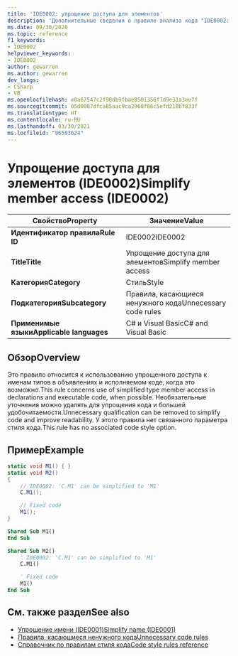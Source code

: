 ```yaml
---
title: 'IDE0002: упрощение доступа для элементов'
description: 'Дополнительные сведения о правиле анализа кода "IDE0002: упрощение доступа для элементов"'
ms.date: 09/30/2020
ms.topic: reference
f1_keywords:
- IDE0002
helpviewer_keywords:
- IDE0002
author: gewarren
ms.author: gewarren
dev_langs:
- CSharp
- VB
ms.openlocfilehash: e8a67547c2f90db9fbae8501356f7d9e31a3ee7f
ms.sourcegitcommit: 05d0087dfca85aac9ca2960f86c5efd218bf833f
ms.translationtype: HT
ms.contentlocale: ru-RU
ms.lasthandoff: 03/30/2021
ms.locfileid: "96593624"
---
```

# <a name="simplify-member-access-ide0002"></a><span data-ttu-id="c4ff7-103">Упрощение доступа для элементов (IDE0002)</span><span class="sxs-lookup"><span data-stu-id="c4ff7-103">Simplify member access (IDE0002)</span></span>

|<span data-ttu-id="c4ff7-104">Свойство</span><span class="sxs-lookup"><span data-stu-id="c4ff7-104">Property</span></span>|<span data-ttu-id="c4ff7-105">Значение</span><span class="sxs-lookup"><span data-stu-id="c4ff7-105">Value</span></span>|
|-|-|
| <span data-ttu-id="c4ff7-106">**Идентификатор правила**</span><span class="sxs-lookup"><span data-stu-id="c4ff7-106">**Rule ID**</span></span> | <span data-ttu-id="c4ff7-107">IDE0002</span><span class="sxs-lookup"><span data-stu-id="c4ff7-107">IDE0002</span></span> |
| <span data-ttu-id="c4ff7-108">**Title**</span><span class="sxs-lookup"><span data-stu-id="c4ff7-108">**Title**</span></span> | <span data-ttu-id="c4ff7-109">Упрощение доступа для элементов</span><span class="sxs-lookup"><span data-stu-id="c4ff7-109">Simplify member access</span></span> |
| <span data-ttu-id="c4ff7-110">**Категория**</span><span class="sxs-lookup"><span data-stu-id="c4ff7-110">**Category**</span></span> | <span data-ttu-id="c4ff7-111">Стиль</span><span class="sxs-lookup"><span data-stu-id="c4ff7-111">Style</span></span> |
| <span data-ttu-id="c4ff7-112">**Подкатегория**</span><span class="sxs-lookup"><span data-stu-id="c4ff7-112">**Subcategory**</span></span> | <span data-ttu-id="c4ff7-113">Правила, касающиеся ненужного кода</span><span class="sxs-lookup"><span data-stu-id="c4ff7-113">Unnecessary code rules</span></span> |
| <span data-ttu-id="c4ff7-114">**Применимые языки**</span><span class="sxs-lookup"><span data-stu-id="c4ff7-114">**Applicable languages**</span></span> | <span data-ttu-id="c4ff7-115">C# и Visual Basic</span><span class="sxs-lookup"><span data-stu-id="c4ff7-115">C# and Visual Basic</span></span> |

## <a name="overview"></a><span data-ttu-id="c4ff7-116">Обзор</span><span class="sxs-lookup"><span data-stu-id="c4ff7-116">Overview</span></span>

<span data-ttu-id="c4ff7-117">Это правило относится к использованию упрощенного доступа к именам типов в объявлениях и исполняемом коде, когда это возможно.</span><span class="sxs-lookup"><span data-stu-id="c4ff7-117">This rule concerns use of simplified type member access in declarations and executable code, when possible.</span></span> <span data-ttu-id="c4ff7-118">Необязательные уточнения можно удалять для упрощения кода и большей удобочитаемости.</span><span class="sxs-lookup"><span data-stu-id="c4ff7-118">Unnecessary qualification can be removed to simplify code and improve readability.</span></span> <span data-ttu-id="c4ff7-119">У этого правила нет связанного параметра стиля кода.</span><span class="sxs-lookup"><span data-stu-id="c4ff7-119">This rule has no associated code style option.</span></span>

## <a name="example"></a><span data-ttu-id="c4ff7-120">Пример</span><span class="sxs-lookup"><span data-stu-id="c4ff7-120">Example</span></span>

```csharp
static void M1() { }
static void M2()
{
    // IDE0002: 'C.M1' can be simplified to 'M1'
    C.M1();

    // Fixed code
    M1();
}
```

```vb
Shared Sub M1()
End Sub

Shared Sub M2()
    ' IDE0002: 'C.M1' can be simplified to 'M1'
    C.M1()

    ' Fixed code
    M1()
End Sub
```

## <a name="see-also"></a><span data-ttu-id="c4ff7-121">См. также раздел</span><span class="sxs-lookup"><span data-stu-id="c4ff7-121">See also</span></span>

- [<span data-ttu-id="c4ff7-122">Упрощение имени (IDE0001)</span><span class="sxs-lookup"><span data-stu-id="c4ff7-122">Simplify name (IDE0001)</span></span>](ide0001.md)
- [<span data-ttu-id="c4ff7-123">Правила, касающиеся ненужного кода</span><span class="sxs-lookup"><span data-stu-id="c4ff7-123">Unnecessary code rules</span></span>](unnecessary-code-rules.md)
- [<span data-ttu-id="c4ff7-124">Справочник по правилам стиля кода</span><span class="sxs-lookup"><span data-stu-id="c4ff7-124">Code style rules reference</span></span>](index.md)

